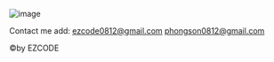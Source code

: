 ![image](https://github.com/ezcodeweb/ezcode/assets/147483544/241c394d-b66e-42ed-8140-1cac2c7ef648)


Contact me add:
ezcode0812@gmail.com
phongson0812@gmail.com

©by EZCODE 
